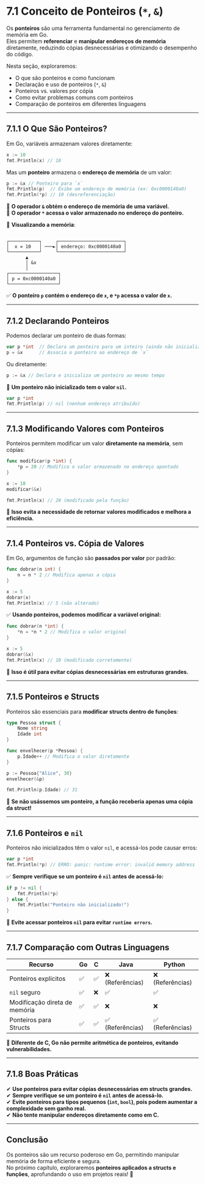 # **7.1 Conceito de Ponteiros (`*`, `&`)**

Os **ponteiros** são uma ferramenta fundamental no gerenciamento de memória em Go.  
Eles permitem **referenciar** e **manipular endereços de memória** diretamente, reduzindo cópias desnecessárias e otimizando o desempenho do código.

Nesta seção, exploraremos:

- O que são ponteiros e como funcionam
- Declaração e uso de ponteiros (`*`, `&`)
- Ponteiros vs. valores por cópia
- Como evitar problemas comuns com ponteiros
- Comparação de ponteiros em diferentes linguagens

---

## **7.1.1 O Que São Ponteiros?**

Em Go, variáveis armazenam valores diretamente:

```go
x := 10
fmt.Println(x) // 10
```

Mas um **ponteiro** armazena o **endereço de memória** de um valor:

```go
p := &x // Ponteiro para `x`
fmt.Println(p)  // Exibe um endereço de memória (ex: 0xc0000140a0)
fmt.Println(*p) // 10 (desreferenciação)
```

📌 **O operador `&` obtém o endereço de memória de uma variável.**  
📌 **O operador `*` acessa o valor armazenado no endereço do ponteiro.**  

🔎 **Visualizando a memória**:

```

┌───────────┐     ┌────────────────────────┐ 
│  x = 10   │ ───►│ endereço: 0xc0000140a0 │
└───────────┘     └────────────────────────┘
       ▲
       │ &x
       │
┌──────────────────┐
│ p = 0xc0000140a0 │
└──────────────────┘
```

✅ **O ponteiro `p` contém o endereço de `x`, e `*p` acessa o valor de `x`.**

---

## **7.1.2 Declarando Ponteiros**

Podemos declarar um ponteiro de duas formas:

```go
var p *int  // Declara um ponteiro para um inteiro (ainda não inicializado)
p = &x      // Associa o ponteiro ao endereço de `x`
```

Ou diretamente:

```go
p := &x // Declara e inicializa um ponteiro ao mesmo tempo
```

📌 **Um ponteiro não inicializado tem o valor `nil`.**

```go
var p *int
fmt.Println(p) // nil (nenhum endereço atribuído)
```

---

## **7.1.3 Modificando Valores com Ponteiros**

Ponteiros permitem modificar um valor **diretamente na memória**, sem cópias:

```go
func modificar(p *int) {
    *p = 20 // Modifica o valor armazenado no endereço apontado
}

x := 10
modificar(&x)

fmt.Println(x) // 20 (modificado pela função)
```

📌 **Isso evita a necessidade de retornar valores modificados e melhora a eficiência.**

---

## **7.1.4 Ponteiros vs. Cópia de Valores**

Em Go, argumentos de função são **passados por valor** por padrão:

```go
func dobrar(n int) {
    n = n * 2 // Modifica apenas a cópia
}

x := 5
dobrar(x)
fmt.Println(x) // 5 (não alterado)
```

✅ **Usando ponteiros, podemos modificar a variável original:**

```go
func dobrar(n *int) {
    *n = *n * 2 // Modifica o valor original
}

x := 5
dobrar(&x)
fmt.Println(x) // 10 (modificado corretamente)
```

📌 **Isso é útil para evitar cópias desnecessárias em estruturas grandes.**

---

## **7.1.5 Ponteiros e Structs**

Ponteiros são essenciais para **modificar structs dentro de funções**:

```go
type Pessoa struct {
    Nome string
    Idade int
}

func envelhecer(p *Pessoa) {
    p.Idade++ // Modifica o valor diretamente
}

p := Pessoa{"Alice", 30}
envelhecer(&p)

fmt.Println(p.Idade) // 31
```

📌 **Se não usássemos um ponteiro, a função receberia apenas uma cópia da struct!**

---

## **7.1.6 Ponteiros e `nil`**

Ponteiros não inicializados têm o valor `nil`, e acessá-los pode causar erros:

```go
var p *int
fmt.Println(*p) // ERRO: panic: runtime error: invalid memory address
```

✅ **Sempre verifique se um ponteiro é `nil` antes de acessá-lo:**

```go
if p != nil {
    fmt.Println(*p)
} else {
    fmt.Println("Ponteiro não inicializado!")
}
```

📌 **Evite acessar ponteiros `nil` para evitar `runtime errors`.**

---

## **7.1.7 Comparação com Outras Linguagens**

| Recurso | Go | C | Java | Python |
|---------|----|----|------|--------|
| Ponteiros explícitos | ✅ | ✅ | ❌ (Referências) | ❌ (Referências) |
| `nil` seguro | ✅ | ❌ | ✅ | ✅ |
| Modificação direta de memória | ✅ | ✅ | ❌ | ❌ |
| Ponteiros para Structs | ✅ | ✅ | ✅ (Referências) | ✅ (Referências) |

📌 **Diferente de C, Go não permite aritmética de ponteiros, evitando vulnerabilidades.**

---

## **7.1.8 Boas Práticas**

✔ **Use ponteiros para evitar cópias desnecessárias em structs grandes.**  
✔ **Sempre verifique se um ponteiro é `nil` antes de acessá-lo.**  
✔ **Evite ponteiros para tipos pequenos (`int`, `bool`), pois podem aumentar a complexidade sem ganho real.**  
✔ **Não tente manipular endereços diretamente como em C.**  

---

## **Conclusão**

Os ponteiros são um recurso poderoso em Go, permitindo manipular memória de forma eficiente e segura.  
No próximo capítulo, exploraremos **ponteiros aplicados a structs e funções**, aprofundando o uso em projetos reais! 🚀
